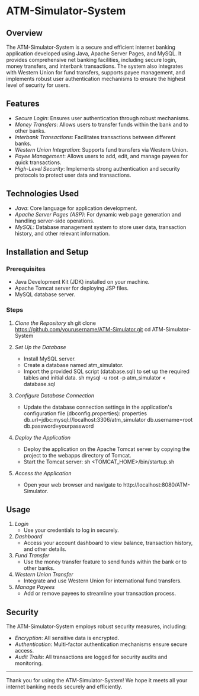 # ATM-Simulator-System

## Overview
The ATM-Simulator-System is a secure and efficient internet banking application developed using Java, Apache Server Pages, and MySQL. It provides comprehensive net banking facilities, including secure login, money transfers, and interbank transactions. The system also integrates with Western Union for fund transfers, supports payee management, and implements robust user authentication mechanisms to ensure the highest level of security for users.

## Features
- *Secure Login*: Ensures user authentication through robust mechanisms.
- *Money Transfers*: Allows users to transfer funds within the bank and to other banks.
- *Interbank Transactions*: Facilitates transactions between different banks.
- *Western Union Integration*: Supports fund transfers via Western Union.
- *Payee Management*: Allows users to add, edit, and manage payees for quick transactions.
- *High-Level Security*: Implements strong authentication and security protocols to protect user data and transactions.

## Technologies Used
- *Java*: Core language for application development.
- *Apache Server Pages (ASP)*: For dynamic web page generation and handling server-side operations.
- *MySQL*: Database management system to store user data, transaction history, and other relevant information.

## Installation and Setup
### Prerequisites
- Java Development Kit (JDK) installed on your machine.
- Apache Tomcat server for deploying JSP files.
- MySQL database server.

### Steps
1. *Clone the Repository*
   sh
   git clone https://github.com/yourusername/ATM-Simulator.git
   cd ATM-Simulator-System
   

2. *Set Up the Database*
   - Install MySQL server.
   - Create a database named atm_simulator.
   - Import the provided SQL script (database.sql) to set up the required tables and initial data.
     sh
     mysql -u root -p atm_simulator < database.sql
     

3. *Configure Database Connection*
   - Update the database connection settings in the application's configuration file (dbconfig.properties):
     properties
     db.url=jdbc:mysql://localhost:3306/atm_simulator
     db.username=root
     db.password=yourpassword
     

4. *Deploy the Application*
   - Deploy the application on the Apache Tomcat server by copying the project to the webapps directory of Tomcat.
   - Start the Tomcat server:
     sh
     <TOMCAT_HOME>/bin/startup.sh
     

5. *Access the Application*
   - Open your web browser and navigate to http://localhost:8080/ATM-Simulator.

## Usage
1. *Login*
   - Use your credentials to log in securely.
2. *Dashboard*
   - Access your account dashboard to view balance, transaction history, and other details.
3. *Fund Transfer*
   - Use the money transfer feature to send funds within the bank or to other banks.
4. *Western Union Transfer*
   - Integrate and use Western Union for international fund transfers.
5. *Manage Payees*
   - Add or remove payees to streamline your transaction process.

## Security
The ATM-Simulator-System employs robust security measures, including:
- *Encryption*: All sensitive data is encrypted.
- *Authentication*: Multi-factor authentication mechanisms ensure secure access.
- *Audit Trails*: All transactions are logged for security audits and monitoring.


---

Thank you for using the ATM-Simulator-System! We hope it meets all your internet banking needs securely and efficiently.
